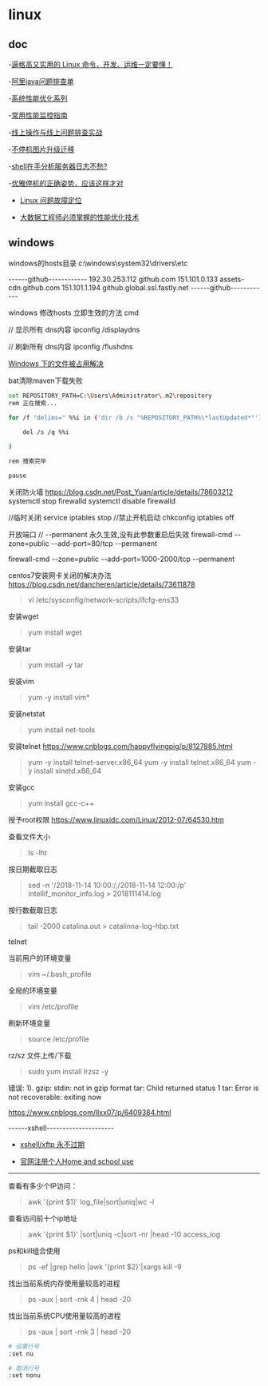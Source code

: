 # linux

## doc

-[逼格高又实用的 Linux 命令，开发、运维一定要懂！](https://mp.weixin.qq.com/s/K0E0eU9gAFqfrlyohhnwzA)

-[阿里java问题排查单](http://www.jiangxinlingdu.com/thought/2018/11/17/javatools.html)

-[系统性能优化系列](http://www.jiangxinlingdu.com/thought/2018/09/15/linuxsys.html)

-[常用性能监控指南](http://blog.720ui.com/2018/linux_performance_command/)

-[线上操作与线上问题排查实战](http://www.jiangxinlingdu.com/practice/2018/09/13/operation.html)

-[不停机图片升级迁移](http://www.jiangxinlingdu.com/thought/2018/08/15/images.html)

-[shell在手分析服务器日志不愁?](https://segmentfault.com/a/1190000009745139)

-[优雅停机的正确姿势，应该这样才对](https://mp.weixin.qq.com/s/BCJ7jaO6-R_Dr72wJsXn4A)

- [Linux 问题故障定位](https://mp.weixin.qq.com/s/5HpRa__Swn-qSyewXLpxPA)

- [大数据工程师必须掌握的性能优化技术](https://mp.weixin.qq.com/s/MOIYKgovsxTllz-EQXGvMg)

## windows
windows的hosts目录
c:\windows\system32\drivers\etc

------github------------
192.30.253.112 github.com
151.101.0.133 assets-cdn.github.com
151.101.1.194  github.global.ssl.fastly.net
------github------------

windows 修改hosts 立即生效的方法
cmd 

// 显示所有 dns内容
ipconfig /displaydns

// 刷新所有 dns内容
ipconfig /flushdns

[Windows 下的文件被占用解决](https://www.cnblogs.com/lmsthoughts/p/8085931.html)

bat清除maven下载失败
```bash
set REPOSITORY_PATH=C:\Users\Administrator\.m2\repository
rem 正在搜索...

for /f "delims=" %%i in ('dir /b /s "%REPOSITORY_PATH%\*lastUpdated*"') do (
    
	del /s /q %%i

)

rem 搜索完毕

pause
```

 关闭防火墙
  https://blog.csdn.net/Post_Yuan/article/details/78603212  
  systemctl stop firewalld
  systemctl disable firewalld

 //临时关闭
 service iptables stop
 //禁止开机启动
 chkconfig iptables off

开放端口
 // --permanent 永久生效,没有此参数重启后失效
firewall-cmd --zone=public --add-port=80/tcp --permanent 

firewall-cmd --zone=public --add-port=1000-2000/tcp --permanent 


centos7安装网卡关闭的解决办法
https://blog.csdn.net/dancheren/article/details/73611878

> vi /etc/sysconfig/network-scripts/ifcfg-ens33

安装wget
> yum install wget

安装tar
> yum install -y tar

安装vim
> yum -y install vim*

安装netstat
> yum install net-tools

安装telnet
https://www.cnblogs.com/happyflyingpig/p/8127885.html
> yum -y install telnet-server.x86_64 
> yum -y install telnet.x86_64
> yum -y install xinetd.x86_64

安装gcc
> yum install gcc-c++

授予root权限
https://www.linuxidc.com/Linux/2012-07/64530.htm

查看文件大小
> ls -lht

按日期截取日志
> sed -n '/2018-11-14 10:00:/,/2018-11-14 12:00:/p' intellif_monitor_info.log > 2018111414.log

按行数截取日志

> tail -2000 catalina.out > catalinna-log-hbp.txt

telnet

当前用户的环境变量

> vim ~/.bash_profile

全局的环境变量
> vim /etc/profile

刷新环境变量
> source /etc/profile

rz/sz 文件上传/下载
> sudo yum install lrzsz -y 

错误:
1).
gzip: stdin: not in gzip format
tar: Child returned status 1
tar: Error is not recoverable: exiting now

https://www.cnblogs.com/llxx07/p/6409384.html

------xshell---------------------

- [xshell/xftp 永不过期](https://zhangjia.tv/506.html)

- [官网注册个人Home and school use](https://www.netsarang.com/products/xsh_overview.html)

---------------------------
查看有多少个IP访问：

> awk '{print $1}' log_file|sort|uniq|wc -l

查看访问前十个ip地址

> awk '{print $1}' |sort|uniq -c|sort -nr |head -10 access_log

ps和kill组合使用

> ps -ef |grep hello |awk '{print $2}'|xargs kill -9

找出当前系统内存使用量较高的进程

> ps -aux | sort -rnk 4  | head -20

找出当前系统CPU使用量较高的进程

> ps -aux | sort -rnk 3  | head -20

```bash
# 设置行号
:set nu

# 取消行号
:set nonu
```